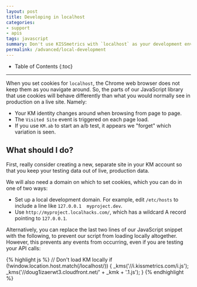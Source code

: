```yaml
---
layout: post
title: Developing in localhost
categories:
- support
- apis
tags: javascript
summary: Don't use KISSmetrics with `localhost` as your development environment; provide a custom domain name to set your cookies.
permalink: /advanced/local-development
---
```

* Table of Contents
{:toc}
* * *

When you set cookies for `localhost`, the Chrome web browser does not keep them as you navigate around. So, the parts of our JavaScript library that use cookies will behave differently than what you would normally see in production on a live site. Namely:

* Your KM identity changes around when browsing from page to page.
* The `Visited Site` event is triggered on each page load.
* If you use `KM.ab` to start an a/b test, it appears we "forget" which variation is seen.

## What should I do?

First, really consider creating a new, separate site in your KM account so that you keep your testing data out of live, production data.

We will also need a domain on which to set cookies, which you can do in one of two ways:

* Set up a local development domain. For example, edit `/etc/hosts` to include a line like `127.0.0.1  myproject.dev`.
* Use `http://myproject.localhacks.com/`, which has a wildcard A record pointing to `127.0.0.1`.

Alternatively, you can replace the last two lines of our JavaScript snippet with the following, to prevent our script from loading locally altogether. However, this prevents any events from occurring, even if you are testing your API calls:

{% highlight js %}
// Don't load KM locally
if (!window.location.host.match(/localhost/)) {
  _kms('//i.kissmetrics.com/i.js');
  _kms('//doug1izaerwt3.cloudfront.net/' + _kmk + '.1.js');
}
{% endhighlight %}
